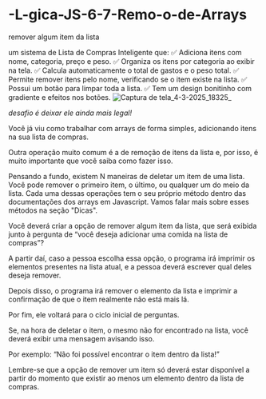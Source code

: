 # -L-gica-JS-6-7-Remo-o-de-Arrays
 remover algum item da lista

um sistema de Lista de Compras Inteligente que: ✅ Adiciona itens com nome, categoria, preço e peso.
✅ Organiza os itens por categoria ao exibir na tela.
✅ Calcula automaticamente o total de gastos e o peso total.
✅ Permite remover itens pelo nome, verificando se o item existe na lista.
✅ Possui um botão para limpar toda a lista.
✅ Tem um design bonitinho com gradiente e efeitos nos botões.
![Captura de tela_4-3-2025_18325_](https://github.com/user-attachments/assets/fce13905-ffab-43df-a83b-fceab63f04f0)


 *desafio é deixar ele ainda mais legal!*

Você já viu como trabalhar com arrays de forma simples, adicionando itens na sua lista de compras.

Outra operação muito comum é a de remoção de itens da lista e, por isso, é muito importante que você saiba como fazer isso.

Pensando a fundo, existem N maneiras de deletar um item de uma lista. Você pode remover o primeiro item, o último, ou qualquer um do meio da lista. Cada uma dessas operações tem o seu próprio método dentro das documentações dos arrays em Javascript. Vamos falar mais sobre esses métodos na seção "Dicas".

Você deverá criar a opção de remover algum item da lista, que será exibida junto à pergunta de “você deseja adicionar uma comida na lista de compras”?

A partir daí, caso a pessoa escolha essa opção, o programa irá imprimir os elementos presentes na lista atual, e a pessoa deverá escrever qual deles deseja remover.

Depois disso, o programa irá remover o elemento da lista e imprimir a confirmação de que o item realmente não está mais lá.

Por fim, ele voltará para o ciclo inicial de perguntas.

Se, na hora de deletar o item, o mesmo não for encontrado na lista, você deverá exibir uma mensagem avisando isso.

Por exemplo: “Não foi possível encontrar o item dentro da lista!”

Lembre-se que a opção de remover um item só deverá estar disponível a partir do momento que existir ao menos um elemento dentro da lista de compras.
